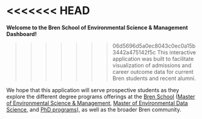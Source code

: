 <<<<<<< HEAD
=======
**Welcome to the Bren School of Environmental Science & Management Dashboard!** 

>>>>>>> 06d5696d5a0ec8043c0ec0a15b3442a475142f5c
This interactive application was built to facilitate visualization of admissions and career outcome data for current Bren students and recent alumni.

We hope that this application will serve prospective students as they explore the different degree programs offerings at the <a href="https://bren.ucsb.edu/" target="_blank">Bren School</a> (<a href="https://bren.ucsb.edu/masters-programs/master-environmental-science-and-management" target="_blank">Master of Environmental Science & Management</a>, <a href="https://bren.ucsb.edu/masters-programs/master-environmental-data-science" target="_blank">Master of Environmental Data Science</a>, and <a href="https://bren.ucsb.edu/phd-environmental-science-and-management" target="_blank">PhD programs</a>), as well as the broader Bren community.









